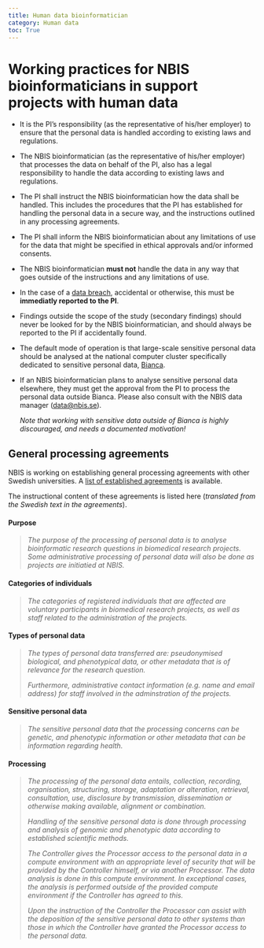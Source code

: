 ```yaml
---
title: Human data bioinformatician
category: Human data
toc: True
---
```

# Working practices for NBIS bioinformaticians in support projects with human data
* It is the PI’s responsibility (as the representative of his/her employer) to ensure that the personal data is handled according to existing laws and regulations.
* The NBIS bioinformatician (as the representative of his/her employer) that processes the data on behalf of the PI, also has a legal responsibility to handle the data according to existing laws and regulations.
* The PI shall instruct the NBIS bioinformatician how the data shall be handled. This includes the procedures that the PI has established for handling the personal data in a secure way, and the instructions outlined in any processing agreements.
* The PI shall inform the NBIS bioinformatician about any limitations of use for the data that might be specified in ethical approvals and/or informed consents.
* The NBIS bioinformatician **must not** handle the data in any way that goes outside of the instructions and any limitations of use.
* In the case of a [data breach](/topics/human-data-legal-ref.md#data-breach), accidental or otherwise, this must be **immediatly reported to the PI**.
* Findings outside the scope of the study (secondary findings) should never be looked for by the NBIS bioinformatician, and should always be reported to the PI if accidentally found.
* The default mode of operation is that large-scale sensitive personal data should be analysed at the national computer cluster specifically dedicated to sensitive personal data, [Bianca](http://www.uppmax.uu.se/support/user-guides/bianca-user-guide/).
* If an NBIS bioinformatician plans to analyse sensitive personal data elsewhere, they must get the approval from the PI to process the personal data outside Bianca. Please also consult with the NBIS data manager (<data@nbis.se>).

  *Note that working with sensitive data outside of Bianca is highly discouraged, and needs a documented motivation!*

## General processing agreements
NBIS is working on establishing general processing agreements with other Swedish universities. A [list of established agreements](/topics/general-processing-agreements.md) is available.

The instructional content of these agreements is listed here (*translated from the Swedish text in the agreements*).

#### Purpose
>*The purpose of the processing of personal data is to analyse bioinformatic research questions in biomedical research projects. Some administrative processing of personal data will also be done as projects are initiatied at NBIS.*
#### Categories of individuals
>*The categories of registered individuals that are affected are voluntary participants in biomedical research projects, as well as staff related to the administration of the projects.*
#### Types of personal data
>*The types of personal data transferred are: pseudonymised biological, and phenotypical data, or other metadata that is of relevance for the research question.*
>
>*Furthermore, administrative contact information (e.g. name and email address) for staff involved in the adminstration of the projects.*

#### Sensitive personal data
>*The sensitive personal data that the processing concerns can be genetic, and phenotypic information or other metadata that can be information regarding health.*
#### Processing
>*The processing of the personal data entails, collection, recording, organisation, structuring, storage, adaptation or alteration, retrieval, consultation, use, disclosure by transmission, dissemination or otherwise making available, alignment or combination.*
>
>*Handling of the sensitive personal data is done through processing and analysis of genomic and phenotypic data according to established scientific methods.*
>
>*The Controller gives the Processor access to the personal data in a compute environment with an appropriate level of security that will be provided by the Controller himself, or via another Processor. The data analysis is done in this compute environment. In exceptional cases, the analysis is performed outside of the provided compute environment if the Controller has agreed to this.*
>
>*Upon the instruction of the Controller the Processor can assist with the deposition of the sensitive personal data to other systems than those in which the Controller have granted the Processor access to the personal data.*
